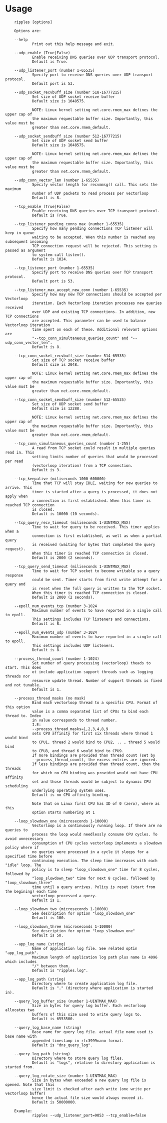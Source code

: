 # Usage

        ripples [options]

        Options are:

        --help
                Print out this help message and exit.

        --udp_enable (True|False)
                Enable receiving DNS queries over UDP transport protocol.
                Default is True.

        --udp_listener_port (number 1-65535)
                Specify port to receive DNS queries over UDP transport protocol.
                Default port is 53.

        --udp_socket_recvbuff_size (number 518-16777215)
                Set size of UDP socket receive buffer
                Default size is 1048575.

                NOTE: Linux kernel setting net.core.rmem_max defines the upper cap of
                the maximum requestable buffer size. Importantly, this value must be
                greater than net.core.rmem_default.

        --udp_socket_sendbuff_size (number 512-16777215)
                Set size of UDP socket send buffer
                Default size is 1048575.

                NOTE: Linux kernel setting net.core.rmem_max defines the upper cap of
                the maximum requestable buffer size. Importantly, this value must be
                greater than net.core.rmem_default.

        --udp_conn_vector_len (number 1-65535)
                Specify vector length for recvmmsg() call. This sets the maximum
                number of UDP packets to read process per vectorloop
                Default is 8.

        --tcp_enable (True|False)
                Enable receiving DNS queries over TCP transport protocol.
                Default is True.

        --tcp_listener_pending_conns_max (number 1-65535)
                Specify how many pending connections TCP listener will keep in queue
                waiting to be accepted. WHen this number is reached any subsequent incoming
                TCP connection request will be rejected. This setting is passed as argument
                to system call listen().
                Default is 1024.

        --tcp_listener_port (number 1-65535)
                Specify port to receive DNS queries over TCP transport protocol.
                Default port is 53.

        --tcp_listener_max_accept_new_conn (number 1-65535)
                Specify how may new TCP connections should be accepted per Vectorloop
                iteration. Each Vectorloop iteration processes new queries received
                over UDP and existing TCP connections. In addition, new TCP connections
                are accepted. This parameter can be used to balance Vectorloop iteration
                time spent on each of these. Additional relevant options are
                "--tcp_conn_simultaneous_queries_count" and "--udp_conn_vector_len".
                Default is 8.

        --tcp_conn_socket_recvbuff_size (number 514-65535)
                Set size of TCP socket receive buffer
                Default size is 2048.

                NOTE: Linux kernel setting net.core.rmem_max defines the upper cap of
                the maximum requestable buffer size. Importantly, this value must be
                greater than net.core.rmem_default.

        --tcp_conn_socket_sendbuff_size (number 512-65535)
                Set size of UDP socket send buffer
                Default size is 12288.

                NOTE: Linux kernel setting net.core.rmem_max defines the upper cap of
                the maximum requestable buffer size. Importantly, this value must be
                greater than net.core.rmem_default.

        --tcp_conn_simultaneous_queries_count (number 1-255)
                A read from TCP socket could result in multiple queries read in. This
                setting limits number of queries that would be processed per read
                (vectorloop iteration) from a TCP connection.
                Default is 3.

        --tcp_keepalive (miliseconds 1000-600000)
                Time that TCP will stay IDLE, waiting for new queries to arrive. This
                timer is started after a query is processed, it does not apply when
                a connection is first established. When this timer is reached TCP connection
                is closed.
                Default is 10000 (10 seconds).

        --tcp_query_recv_timeout (miliseconds 1-UINTMAX_MAX)
                Time to wait for query to be received. This timer applies when a
                connection is first established, as well as when a partial query
                is received (waiting for bytes that completed the query request).
                When this timer is reached TCP connection is closed.
                Default is 2000 (2 seconds).

        --tcp_query_send_timeout (miliseconds 1-UINTMAX_MAX)
                Time to wait for TCP socket to become writable so a query response
                could be sent. Timer starts from first write attempt for a query and
                is reset when the full query is written to the TCP socket.
                When this timer is reached TCP connection is closed.
                Default is 2000 (2 seconds).

        --epoll_num_events_tcp (number 3-1024
                Maximum number of events to have reported in a single call to epoll.
                This settings includes TCP listeners and connections.
                Default is 8.

        --epoll_num_events_udp (number 3-1024
                Maximum number of events to have reported in a single call to epoll.
                This settings includes UDP listeners.
                Default is 8.

        --process_thread_count (number 1-1024)
                Set number of query processing (vectorloop) theads to start. This does
                ot include application support threads such as logging threads nor
                resource update thread. Number of support threads is fixed and not tunable.
                Default is 1.

        --process_thread_masks (no mask)
                Bind each vectorloop thread to a specific CPU. Format of this option
                value is a comma separated list of CPUs to bind each thread to. Index
                in value corresponds to thread number.
                I.E:
                --process_thread_masks=1,2,3,4,8,9
                sets CPU affinity for first six threads where thread 1 would bind
                to CPU1, thread 2 would bind to CPU2, .. , thread 5 would bind
                to CPU8, and thread 6 would bind to CPU9.
                If more bindings are provided than thread count (set by 
                --process_thread_count), the excess entries are ignored.
                If less bindings are provided than thread count, then the threads
                for which no CPU binding was provided would not have CPU affinity
                set and those threads would be subject to dynamic CPU scheduling
                underlying operating system uses.
                Default is no CPU affinity binding.

                Note that on Linux first CPU has ID of 0 (zero), where as this
                option starts numbering at 1

        --loop_slowdown_one (microseconds 1-10000)
                Vectorloop is a continuously running loop. If there are no queries to
                process the loop would needlessly consume CPU cycles. To avoid unnecessary
                consumption of CPU cycles vectorloop implements a slowdown policy where if
                no queries were processed in a cycle it sleeps for a specified time before
                continuing execution. The sleep time increases with each "idle" loop. The 
                policy is to sleep "loop_slowdown_one" time for 8 cycles, followed by
                "loop_slowdown_two" time for next 8 cycles, followed by "loop_slowdown_three"
                time until a query arrives. Policy is reset (start from the begining) each time
                vectorloop processed a query.
                Default is 1.

        --loop_slowdown_two (microseconds 1-10000)
                See description for option "loop_slowdown_one"
                Default is 100.

        --loop_slowdown_three (microseconds 1-10000)
                See description for option "loop_slowdown_one"
                Default is 50.

        --app_log_name (string)
                Name of application log file. See related optin "app_log_path".
                Maximum length of application log path plus name is 4096 which includes
                "/" between them.
                Default is "ripples.log".

        --app_log_path (string)
                Directory where to create application log file.
                Default is "." (directory where application is started in).

        --query_log_buffer_size (number 1-UINTMAX_MAX)
                Size in bytes for query log buffer. Each vectorloop allocates two
                buffers of this size used to write query logs to.
                Default is 6553500.

        --query_log_base_name (string)
                Base name for query log file. actual file name used is base name with
                appended timestamp in rfc3999nano format.
                Default is "dns_query_log".

        --query_log_path (string)
                Directory where to store query log files.
                Default is "logs", relative to directory application is started from.

        --query_log_rotate_size (number 1-UINTMAX_MAX)
                Size in bytes when exceeded a new query log file is opened. Note that this
                size limit is checked after each write (one write per vectorloop buffer)
                hence the actual file size would always exceed it.
                Default is 50000000.

        Example:
                ripples --udp_listener_port=9053 --tcp_enable=false
